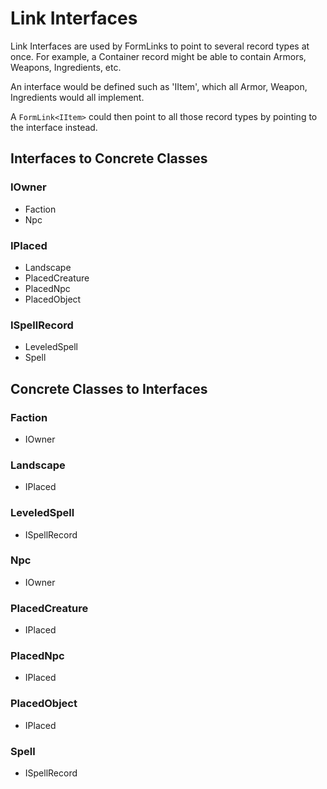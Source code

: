 # Link Interfaces
Link Interfaces are used by FormLinks to point to several record types at once.  For example, a Container record might be able to contain Armors, Weapons, Ingredients, etc.

An interface would be defined such as 'IItem', which all Armor, Weapon, Ingredients would all implement.

A `FormLink<IItem>` could then point to all those record types by pointing to the interface instead.
## Interfaces to Concrete Classes
### IOwner
- Faction
- Npc
### IPlaced
- Landscape
- PlacedCreature
- PlacedNpc
- PlacedObject
### ISpellRecord
- LeveledSpell
- Spell
## Concrete Classes to Interfaces
### Faction
- IOwner
### Landscape
- IPlaced
### LeveledSpell
- ISpellRecord
### Npc
- IOwner
### PlacedCreature
- IPlaced
### PlacedNpc
- IPlaced
### PlacedObject
- IPlaced
### Spell
- ISpellRecord
